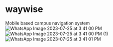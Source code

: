 # waywise
Mobile based campus navigation system
![WhatsApp Image 2023-07-25 at 3 41 00 PM](https://github.com/adewonisejohn/waywise/assets/38571009/7c1ae4e3-101c-494b-ab03-399fd6ab5a25)
![WhatsApp Image 2023-07-25 at 3 41 00 PM (1)](https://github.com/adewonisejohn/waywise/assets/38571009/a7ddf01b-97f5-4988-ae39-d7fa0b8d126b)
![WhatsApp Image 2023-07-25 at 3 41 01 PM](https://github.com/adewonisejohn/waywise/assets/38571009/e6fe1ca6-909e-4978-a620-d84e95d80cc7)
